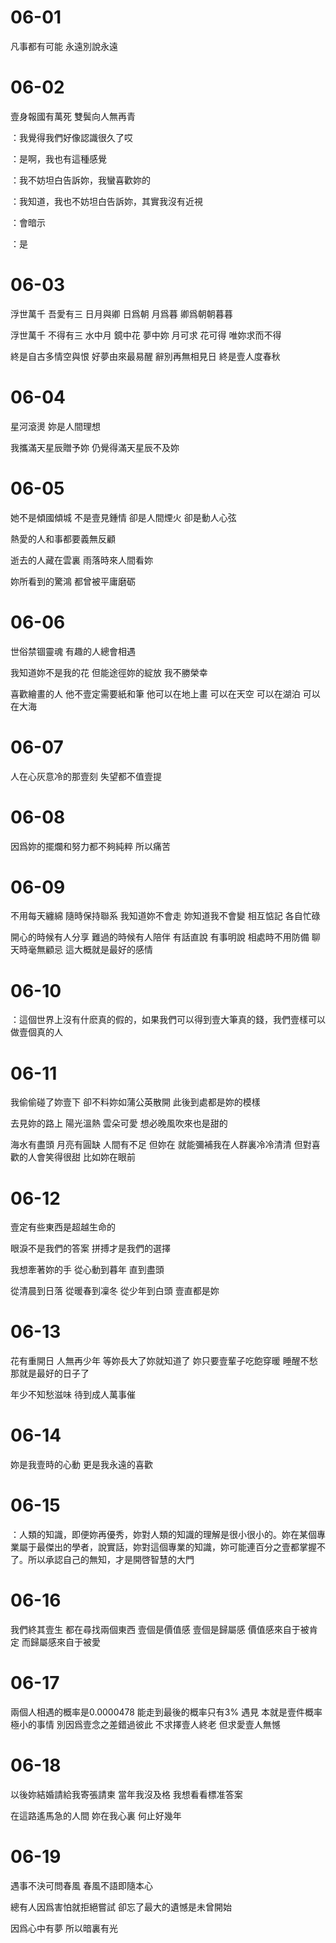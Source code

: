 # 06-01

凡事都有可能 永遠別說永遠

# 06-02

壹身報國有萬死 雙鬓向人無再青

：我覺得我們好像認識很久了哎

：是啊，我也有這種感覺

：我不妨坦白告訴妳，我蠻喜歡妳的

：我知道，我也不妨坦白告訴妳，其實我沒有近視

：會暗示

：是

# 06-03

浮世萬千 吾愛有三 日月與卿 日爲朝 月爲暮 卿爲朝朝暮暮

浮世萬千 不得有三 水中月 鏡中花 夢中妳 月可求 花可得 唯妳求而不得

終是自古多情空與恨 好夢由來最易醒 辭別再無相見日 終是壹人度春秋

# 06-04

星河滾燙 妳是人間理想

我攜滿天星辰贈予妳 仍覺得滿天星辰不及妳

# 06-05

她不是傾國傾城 不是壹見鍾情 卻是人間煙火 卻是動人心弦

熱愛的人和事都要義無反顧

逝去的人藏在雲裏 雨落時來人間看妳

妳所看到的驚鴻 都曾被平庸磨砺

# 06-06

世俗禁锢靈魂 有趣的人總會相遇

我知道妳不是我的花 但能途徑妳的綻放 我不勝榮幸

喜歡繪畫的人 他不壹定需要紙和筆 他可以在地上畫 可以在天空 可以在湖泊 可以在大海

# 06-07

人在心灰意冷的那壹刻 失望都不值壹提

# 06-08

因爲妳的擺爛和努力都不夠純粹 所以痛苦

# 06-09

不用每天纏綿 隨時保持聯系 我知道妳不會走 妳知道我不會變 相互惦記 各自忙碌

開心的時候有人分享 難過的時候有人陪伴 有話直說 有事明說 相處時不用防備 聊天時毫無顧忌 這大概就是最好的感情

# 06-10

：這個世界上沒有什麽真的假的，如果我們可以得到壹大筆真的錢，我們壹樣可以做壹個真的人

# 06-11

我偷偷碰了妳壹下 卻不料妳如蒲公英散開 此後到處都是妳的模樣

去見妳的路上 陽光溫熱 雲朵可愛 想必晚風吹來也是甜的

海水有盡頭 月亮有圓缺 人間有不足 但妳在 就能彌補我在人群裏冷冷清清 但對喜歡的人會笑得很甜 比如妳在眼前

# 06-12

壹定有些東西是超越生命的

眼淚不是我們的答案 拼搏才是我們的選擇

我想牽著妳的手 從心動到暮年 直到盡頭

從清晨到日落 從暖春到凜冬 從少年到白頭 壹直都是妳

# 06-13

花有重開日 人無再少年 等妳長大了妳就知道了 妳只要壹輩子吃飽穿暖 睡醒不愁 那就是最好的日子了

年少不知愁滋味 待到成人萬事催

# 06-14

妳是我壹時的心動 更是我永遠的喜歡

# 06-15

：人類的知識，即便妳再優秀，妳對人類的知識的理解是很小很小的。妳在某個專業屬于最傑出的學者，說實話，妳對這個專業的知識，妳可能連百分之壹都掌握不了。所以承認自己的無知，才是開啓智慧的大門

# 06-16

我們終其壹生 都在尋找兩個東西 壹個是價值感 壹個是歸屬感 價值感來自于被肯定 而歸屬感來自于被愛

# 06-17

兩個人相遇的概率是0.0000478 能走到最後的概率只有3% 遇見 本就是壹件概率極小的事情 別因爲壹念之差錯過彼此 不求擇壹人終老 但求愛壹人無憾

# 06-18

以後妳結婚請給我寄張請柬 當年我沒及格 我想看看標准答案

在這路遙馬急的人間 妳在我心裏 何止好幾年

# 06-19

遇事不決可問春風 春風不語即隨本心

總有人因爲害怕就拒絕嘗試 卻忘了最大的遺憾是未曾開始

因爲心中有夢 所以暗裏有光